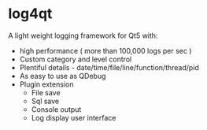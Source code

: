 # log4qt
A light weight logging framework for Qt5 with:
  - high performance ( more than 100,000 logs per sec )
  - Custom category and level control
  - Plentiful details - date/time/file/line/function/thread/pid
  - As easy to use as QDebug
  - Plugin extension
    - File save
    - Sql save
    - Console output
    - Log display user interface

